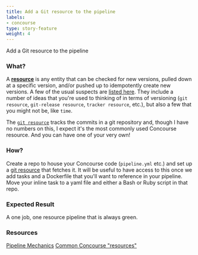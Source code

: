 ```yaml
---
title: Add a Git resource to the pipeline
labels:
- concourse
type: story-feature
weight: 4
---
```


Add a Git resource to the pipeline
### What?
A  **[resource](http://concourse.ci/concepts.html#resources)** is any entity that can be checked for new versions, pulled down at a specific version, and/or pushed up to idempotently create new versions. A few of the usual suspects are [listed here](http://concourse.ci/resource-types.html). They include a number of ideas that you're used to thinking of in terms of versioning (`git resource`, `git-release resource`, `tracker resource`, etc.), but also a few that you might not be, like `time`.

The [`git resource`](https://github.com/concourse/git-resource) tracks the commits in a git repository and, though I have no numbers on this, I expect it's the most commonly used Concourse resource. And you can have one of your very own!

### How?
Create a repo to house your Concourse code (`pipeline.yml` etc.) and set up a [git resource](https://github.com/concourse/git-resource) that fetches it. It will be useful to have access to this once we add tasks and a Dockerfile that you'll want to reference in your pipeline. Move your inline task to a yaml file and either a Bash or Ruby script in that repo.

### Expected Result
A one job, one resource pipeline that is always green.

### Resources
[Pipeline Mechanics](http://concourse.ci/pipeline-mechanics.html)
[Common Concourse "resources"](http://concourse.ci/concepts.html#resources)